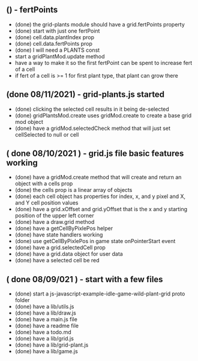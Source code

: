 
## () - fertPoints
* (done) the grid-plants module should have a grid.fertPoints property
* (done) start with just one fertPoint
* (done) cell.data.plantIndex prop
* (done) cell.data.fertPoints prop
* (done) I will need a PLANTS const
* start a gridPlantMod.update method
* have a way to make it so the first fertPoint can be spent to increase fert of a cell
* if fert of a cell is >= 1 for first plant type, that plant can grow there

## (done 08/11/2021) - grid-plants.js started
* (done) clicking the selected cell results in it being de-selected
* (done) gridPlantsMod.create uses gridMod.create to create a base grid mod object
* (done) have a gridMod.selectedCheck method that will just set cellSelected to null or cell

## ( done 08/10/2021 ) - grid.js file basic features working
* (done) have a gridMod.create method that will create and return an object with a cells prop
* (done) the cells prop is a linear array of objects
* (done) each cell object has properties for index, x, and y pixel and X, and Y cell position values
* (done) have a grid.xOffset and grid.yOffset that is the x and y starting position of the upper left corner
* (done) have a draw.grid method
* (done) have a getCellByPixlePos helper
* (done) have state handlers working
* (done) use getCellByPixlePos in game state onPointerStart event
* (done) have a grid.selectedCell prop
* (done) have a grid.data object for user data
* (done) have a selected cell be red

## ( done 08/09/021 ) - start with a few files
* (done) start a js-javascript-example-idle-game-wild-plant-grid proto folder
* (done) have a lib/utils.js
* (done) have a lib/draw.js
* (done) have a main.js file
* (done) have a readme file
* (done) have a todo.md
* (done) have a lib/grid.js
* (done) have a lib/grid-plant.js
* (done) have a lib/game.js
